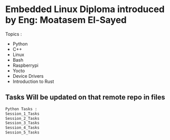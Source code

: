 
# Embedded Linux Diploma introduced by Eng: Moatasem El-Sayed 

Topics :

* Python
* C++
* Linux
* Bash
* Raspberrypi
* Yocto
* Device Drivers
* Introduction to Rust


## Tasks Will be updated on that remote repo in files


```bash
Python Tasks :
Session_1_Tasks
Session_2_Tasks
Session_3_Tasks
Session_4_Tasks
Session_5_Tasks

```

##